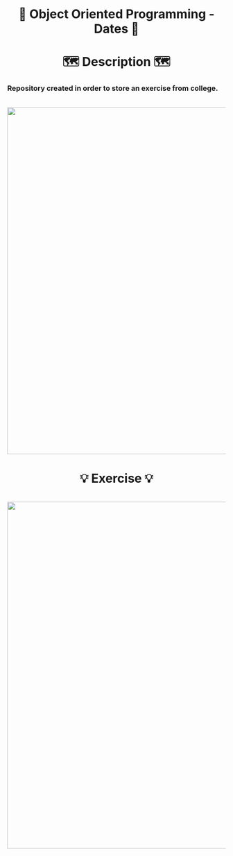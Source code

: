 <h1 align="center">
  📅 Object Oriented Programming - Dates 📅
</h1>

<h1 align="center">
  🗺️ Description 🗺️
</h1>
  
<h3>
  Repository created in order to store an exercise from college.
</h3>
  
<p align="center" width="100%">
  
  <br>
  <img width="800" align="center" src="https://i.pinimg.com/originals/e4/e1/16/e4e11649ebd8e4acc7a0700d99cb90c9.gif"/>

</p>

<h1 align="center">
  💡 Exercise 💡
</h1>

<p align="center" width="100%">
  
  <br>
  <img width="800" align="center" src="https://user-images.githubusercontent.com/84252664/164801077-369faa29-0f14-4fd5-aade-3cc5f28e3592.png"/>

</p>
